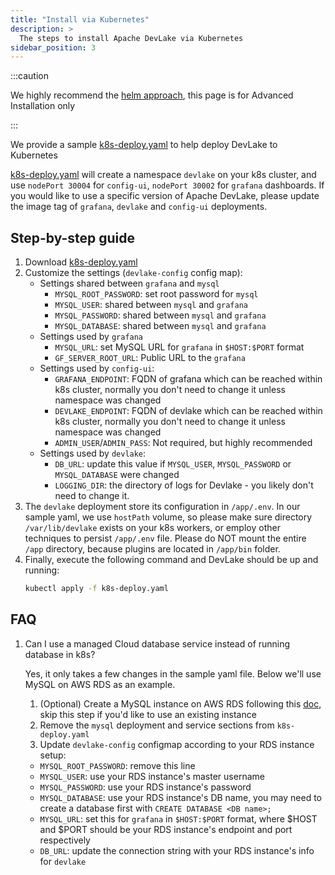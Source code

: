 ```yaml
---
title: "Install via Kubernetes"
description: >
  The steps to install Apache DevLake via Kubernetes
sidebar_position: 3
---
```


:::caution

We highly recommend the [helm approach](./HelmSetup.md), this page is for Advanced Installation only

:::

We provide a sample [k8s-deploy.yaml](https://github.com/apache/incubator-devlake/blob/main/k8s-deploy.yaml) to help deploy DevLake to Kubernetes

[k8s-deploy.yaml](https://github.com/apache/incubator-devlake/blob/main/k8s-deploy.yaml) will create a namespace `devlake` on your k8s cluster, and use `nodePort 30004` for `config-ui`,  `nodePort 30002` for `grafana` dashboards. If you would like to use a specific version of Apache DevLake, please update the image tag of `grafana`, `devlake` and `config-ui` deployments.

## Step-by-step guide

1. Download [k8s-deploy.yaml](https://github.com/apache/incubator-devlake/blob/main/k8s-deploy.yaml)
2. Customize the settings (`devlake-config` config map):
   - Settings shared between `grafana` and `mysql`
     * `MYSQL_ROOT_PASSWORD`: set root password for `mysql`
     * `MYSQL_USER`: shared between `mysql` and `grafana`
     * `MYSQL_PASSWORD`: shared between `mysql` and `grafana`
     * `MYSQL_DATABASE`: shared between `mysql` and `grafana`
   - Settings used by `grafana`
     * `MYSQL_URL`: set MySQL URL for `grafana` in `$HOST:$PORT` format
     * `GF_SERVER_ROOT_URL`: Public URL to the `grafana`
   - Settings used by `config-ui`:
     * `GRAFANA_ENDPOINT`: FQDN of grafana which can be reached within k8s cluster, normally you don't need to change it unless namespace was changed
     * `DEVLAKE_ENDPOINT`: FQDN of devlake which can be reached within k8s cluster, normally you don't need to change it unless namespace was changed
     * `ADMIN_USER`/`ADMIN_PASS`: Not required, but highly recommended
   - Settings used by `devlake`:
     * `DB_URL`: update this value if  `MYSQL_USER`, `MYSQL_PASSWORD` or `MYSQL_DATABASE` were changed
     * `LOGGING_DIR`: the directory of logs for Devlake - you likely don't need to change it.
3. The `devlake` deployment store its configuration in `/app/.env`. In our sample yaml, we use `hostPath` volume, so please make sure directory `/var/lib/devlake` exists on your k8s workers, or employ other techniques to persist `/app/.env` file. Please do NOT mount the entire `/app` directory, because plugins are located in `/app/bin` folder.
4. Finally, execute the following command and DevLake should be up and running:
   ```sh
   kubectl apply -f k8s-deploy.yaml
   ```


## FAQ

1. Can I use a managed Cloud database service instead of running database in k8s?

   Yes, it only takes a few changes in the sample yaml file. Below we'll use MySQL on AWS RDS as an example.
   1. (Optional) Create a MySQL instance on AWS RDS following this [doc](https://docs.aws.amazon.com/AmazonRDS/latest/UserGuide/CHAP_GettingStarted.CreatingConnecting.MySQL.html), skip this step if you'd like to use an existing instance
   2. Remove the `mysql` deployment and service sections from `k8s-deploy.yaml`
   3. Update `devlake-config` configmap according to your RDS instance setup:
     * `MYSQL_ROOT_PASSWORD`: remove this line
     * `MYSQL_USER`: use your RDS instance's master username
     * `MYSQL_PASSWORD`: use your RDS instance's password
     * `MYSQL_DATABASE`: use your RDS instance's DB name, you may need to create a database first with `CREATE DATABASE <DB name>;`
     * `MYSQL_URL`: set this for `grafana` in `$HOST:$PORT` format, where $HOST and $PORT should be your RDS instance's endpoint and port respectively
     * `DB_URL`: update the connection string with your RDS instance's info for `devlake`
